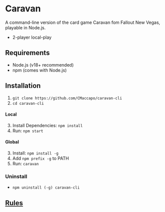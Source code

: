 # Caravan

A command-line version of the card game Caravan fom Fallout New Vegas, playable in Node.js.

- 2-player local-play

## Requirements

- Node.js (v18+ recommended)
- npm (comes with Node.js)

## Installation

1. ``` git clone https://github.com/CMaccapo/caravan-cli ```
2. ```cd caravan-cli```

#### Local

3. Install Dependencies: ```npm install```
4. Run: ```npm start```

#### Global

3. Install: ```npm install -g```
4. Add ```npm prefix -g``` to PATH
5. Run: ```caravan```

### Uninstall

- ```npm uninstall (-g) caravan-cli```

## [Rules](https://github.com/CMaccapo/caravan-cli/blob/main/RULES.md)
